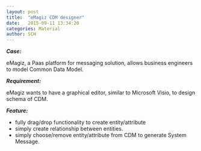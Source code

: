 ```yaml
---
layout: post
title:  "eMagiz CDM designer"
date:   2015-09-11 13:34:20
categories: Material
author: SCH
---
```

*__Case:__*

eMagiz, a Paas platform for messaging solution, allows business engineers to model Common Data Model.

*__Requirement:__*

eMagiz wants to have a graphical editor, similar to Microsoft Visio, to design schema of CDM. 

*__Feature:__*

- fully drag/drop functionality to create entity/attribute
- simply create relationship between entities. 
- simply choose/remove entity/attribute from CDM to generate System Message. 


